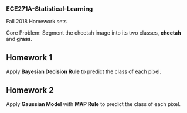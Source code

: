 ### ECE271A-Statistical-Learning  
Fall 2018
Homework sets  

Core Problem: Segment the cheetah image into its two classes, **cheetah** and **grass**.  

## Homework 1  
Apply **Bayesian Decision Rule** to predict the class of each pixel.

## Homework 2  
Apply **Gaussian Model** with **MAP Rule** to predict the class of each pixel.


